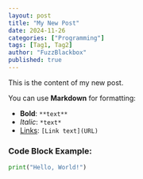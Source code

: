 ```yaml
---
layout: post
title: "My New Post"
date: 2024-11-26
categories: ["Programming"]
tags: [Tag1, Tag2]
author: "FuzzBlackbox"
published: true
---
```

This is the content of my new post.

You can use **Markdown** for formatting:
- **Bold**: `**text**`
- *Italic*: `*text*`
- [Links](https://example.com): `[Link text](URL)`

### Code Block Example:
```python
print("Hello, World!")
```
